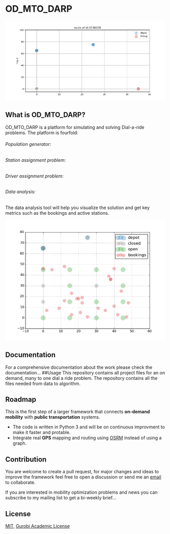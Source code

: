 # OD_MTO_DARP
![](https://github.com/AymanABDELHAMID/OD_MTO_DARP/blob/master/Code/data/Figures/routes/driver_1_route_arrow.gif)
## What is OD_MTO_DARP?
OD_MTO_DARP is a platform for simulating and solving Dial-a-ride problems.
The platform is fourfold:
###### Population generator:
###### Station assignment problem:
###### Driver assignment problem:
###### Data analysis:
The data analysis tool will help you visualize the solution and get key metrics such 
as the bookings and active stations.

![](https://github.com/AymanABDELHAMID/OD_MTO_DARP/blob/master/Code/data/Figures/Example1_3.png)
## Documentation
For a comprehensive documentation about the work please check the documentation...
##Usage
This repository contains all project files for an on demand, many to one dial a ride problem.
The repository contains all the files needed from data to algorithm.
## Roadmap
This is the first step of a larger framework that connects **on-demand mobility** with **public transportation** systems. 
- The code is written in Python 3 and will be on continuous improvment to make it faster and protable.
- Integrate real **GPS** mapping and routing using [OSRM](https://github.com/Project-OSRM/osrm-backend#open-source-routing-machine)
instead of using a graph.
## Contribution 
You are welcome to create a pull request, for major changes and ideas to improve the framework feel free to open a discussion
or send me an [email](ayman.mahmoud@student-cs.fr) to collaborate.

If you are interested in mobility optimization problems and news you can subscribe to my mailing list to get a bi-weekly 
brief...
## License
[MIT](https://choosealicense.com/licenses/mit/),
[Gurobi Academic License](https://www.gurobi.com/academia/academic-program-and-licenses/)



